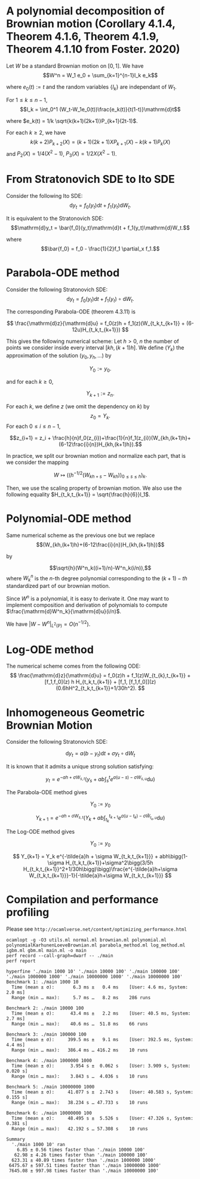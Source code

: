 # A polynomial decomposition of Brownian motion (Corollary 4.1.4, Theorem 4.1.6, Theorem 4.1.9, Theorem 4.1.10 from Foster. 2020)
Let $W$ be a standard Brownian motion on $[0, 1]$. We have
$$W^n = W_1 e_0 + \sum_{k=1}^{n-1}I_k e_k$$

where $e_0(t) := t$ and the random variables $\{I_k\}$ are independant of $W_1$.

For $1\leq k\leq n-1$, 
$$I_k = \int_0^1 (W_t-W_1e_0(t))\frac{e_k(t)}{t(1-t)}\mathrm{d}t$$

where $e_k(t) = 1/k \sqrt{k(k+1)(2k+1)}P_{k+1}(2t-1)$.

For each $k\geq 2$, we have
$$k(k+2)P_{k+2}(X) = (k+1)(2k+1)XP_{k+1}(X)-k(k+1)P_k(X)$$
and $P_2(X) = 1/4(X^2-1)$, $P_3(X)=1/2X(X^2-1)$.

# From Stratonovich SDE to Ito SDE
Consider the following Ito SDE:
$$\mathrm{d}y_t = f_0(y_t)\mathrm{d}t + f_1(y_t)\mathrm{d}W_t.$$

It is equivalent to the Stratonovich SDE:
$$\mathrm{d}y_t = \bar{f_0}(y_t)\mathrm{d}t + f_1(y_t)\mathrm{d}W_t.$$

where 
$$\bar{f_0} = f_0 - \frac{1}{2}f_1 \partial_x f_1.$$

# Parabola-ODE method
Consider the following Stratonovich SDE:
$$\mathrm{d}y_t = f_0(y_t)\mathrm{d}t + f_1(y_t)\circ \mathrm{d}W_t.$$

The corresponding Parabola-ODE (theorem 4.3.11) is

$$
\frac{\mathrm{d}z}{\mathrm{d}u} = f_0(z)h + f_1(z)(W_{t_k,t_{k+1}} + (6-12u)H_{t_k,t_{k+1}})
$$

This gives the following numerical scheme:
Let $h>0$, $n$ the number of points we consider inside every interval $[kh,(k+1)h]$.
We define $(Y_k)$ the approximation of the solution $(y_0, y_h, \ldots)$ by

$$Y_0 := y_0.
$$

and for each $k\geq 0$,

$$Y_{k+1} := z_n.
$$

For each $k$, we define $z$ (we omit the dependency on $k$) by
$$z_0 = Y_k.$$
For each $0\leq i \leq n-1$,

$$z_{i+1} = z_i + \frac{h}{n}f_0(z_{i})+\frac{1}{n}f_1(z_{i})(W_{kh,(k+1)h}+(6-12\frac{i}{n})H_{kh,(k+1)h}).$$

In practice, we split our brownian motion and normalize each part, that is we consider the mapping

$$W \mapsto ((h^{-1/2}(W_{kh+s}-W_{kh}))_{0\leq s\leq h})_{k}.$$

Then, we use the scaling property of brownian motion. We also use the following equality $H_{t_k,t_{k+1}} = \sqrt{\frac{h}{6}}I_1$.

# Polynomial-ODE method
Same numerical scheme as the previous one but we replace 
$$(W_{kh,(k+1)h}+(6-12\frac{i}{n})H_{kh,(k+1)h})$$ 

by

$$\sqrt{h}(W^n_k((i+1)/n)-W^n_k(i/n)),$$
where $W^n_k$ is the $n$-th degree polynomial corresponding to the $(k+1)-th$ standardized part of our brownian motion.

Since $W^n$ is a polynomial, it is easy to derivate it. One may want to implement composition and derivation of polynomials to compute $\frac{\mathrm{d}W^n_k}{\mathrm{d}u}(i/n)$. 

We have $|W-W^n|_{L^2(\mathbb{P})} = O(n^{-1/2})$.

# Log-ODE method
The numerical scheme comes from the following ODE:
$$
\frac{\mathrm{d}z}{\mathrm{d}u} = f_0(z)h + f_1(z)W_{t_{k},t_{k+1}} + [f_1,f_0](z) h H_{t_k,t_{k+1}} + [f_1, [f_1,f_0]](z)(0.6hH^2_{t_k,t_{k+1}}+1/30h^2).
$$

# Inhomogeneous Geometric Brownian Motion
Consider the following Stratonovich SDE:

$$\mathrm{d}y_t = a(b-y_t)\mathrm{d}t + \sigma y_t\circ\mathrm{d}W_t$$

It is known that it admits a unique strong solution satisfying:

$$y_t = e^{-ah+\sigma W_{s,t}}\bigg(y_s+ab\int_s^t e^{a(u-s)-\sigma W_{s,u}}\mathrm{d}u\bigg)$$

The Parabola-ODE method gives

$$
Y_0 := y_0$$

$$
Y_{k+1} = e^{-ah+\sigma W_{s,t}}(Y_k+ab\int_{t_k}^{t_{k+1}} e^{a(u-t_k)-\sigma \tilde{W}_{t_k,u}}\mathrm{d}u)
$$

The Log-ODE method gives

$$
Y_0 := y_0$$

$$
Y_{k+1} = Y_k e^{-\tilde{a}h + \sigma W_{t_k,t_{k+1}}} + abh\bigg(1-\sigma H_{t_k,t_{k+1}}+\sigma^2\bigg(3/5h H_{t_k,t_{k+1}}^2+1/30h\bigg)\bigg)\frac{e^{-\tilde{a}h+\sigma W_{t_k,t_{k+1}}}-1}{-\tilde{a}h+\sigma W_{t_k,t_{k+1}}}
$$

# Compilation and performance profiling
Please see `http://ocamlverse.net/content/optimizing_performance.html`
```
ocamlopt -g -O3 utils.ml normal.ml brownian.ml polynomial.ml polynomialKarhunenLoeveBrownian.ml parabola_method.ml log_method.ml igbm.ml gbm.ml main.ml -o main
perf record --call-graph=dwarf -- ./main
perf report
```


```
hyperfine './main 1000 10' './main 10000 100' './main 100000 100' './main 1000000 1000' './main 10000000 1000' './main 10000000 100' 
Benchmark 1: ./main 1000 10
  Time (mean ± σ):       6.3 ms ±   0.4 ms    [User: 4.6 ms, System: 2.0 ms]
  Range (min … max):     5.7 ms …   8.2 ms    286 runs
 
Benchmark 2: ./main 10000 100
  Time (mean ± σ):      43.4 ms ±   2.2 ms    [User: 40.5 ms, System: 2.7 ms]
  Range (min … max):    40.6 ms …  51.8 ms    66 runs
 
Benchmark 3: ./main 100000 100
  Time (mean ± σ):     399.5 ms ±   9.1 ms    [User: 392.5 ms, System: 4.4 ms]
  Range (min … max):   386.4 ms … 416.2 ms    10 runs
 
Benchmark 4: ./main 1000000 1000
  Time (mean ± σ):      3.954 s ±  0.062 s    [User: 3.909 s, System: 0.020 s]
  Range (min … max):    3.843 s …  4.036 s    10 runs
 
Benchmark 5: ./main 10000000 1000
  Time (mean ± σ):     41.077 s ±  2.743 s    [User: 40.583 s, System: 0.155 s]
  Range (min … max):   38.234 s … 47.733 s    10 runs
 
Benchmark 6: ./main 10000000 100
  Time (mean ± σ):     48.495 s ±  5.526 s    [User: 47.326 s, System: 0.381 s]
  Range (min … max):   42.192 s … 57.308 s    10 runs
 
Summary
  './main 1000 10' ran
    6.85 ± 0.56 times faster than './main 10000 100'
   62.98 ± 4.26 times faster than './main 100000 100'
  623.31 ± 40.89 times faster than './main 1000000 1000'
 6475.67 ± 597.51 times faster than './main 10000000 1000'
 7645.08 ± 997.98 times faster than './main 10000000 100'
``` 